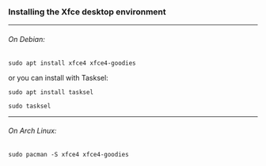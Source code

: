 ### Installing the Xfce desktop environment

---
###### On Debian:

	sudo apt install xfce4 xfce4-goodies
	
or you can install with Tasksel:

```
sudo apt install tasksel
```
	
```
sudo tasksel
```

---
###### On Arch Linux:

    sudo pacman -S xfce4 xfce4-goodies
